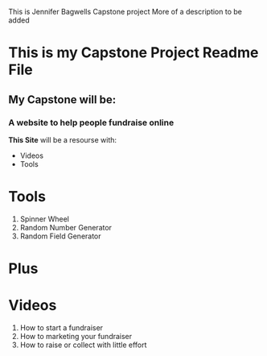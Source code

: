 This is Jennifer Bagwells Capstone project
More of a description to be added
# This is my Capstone Project Readme File
## My Capstone will be: 
### A website to help people fundraise online
**This Site** will be a resourse with:
- Videos
- Tools

# **Tools** #
1. Spinner Wheel
2. Random Number Generator
3. Random Field Generator

# Plus

# **Videos** #
1. How to start a fundraiser
2. How to marketing your fundraiser
3. How to raise or collect with little effort